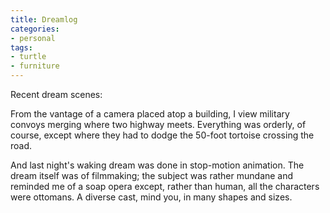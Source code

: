 ```yaml
---
title: Dreamlog
categories:
- personal
tags:
- turtle
- furniture
---
```


Recent dream scenes:

From the vantage of a camera placed atop a building, I view military convoys merging where two highway meets. Everything was orderly, of course, except where they had to dodge the 50-foot tortoise crossing the road.

And last night's waking dream was done in stop-motion animation.  The dream itself was of filmmaking; the subject was rather mundane and reminded me of a soap opera except, rather than human, all the characters were ottomans.  A diverse cast, mind you, in many shapes and sizes.
